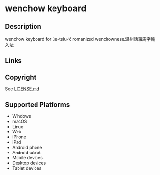 wenchow keyboard
==============

Description
-----------
wenchow keyboard for üe-tsiu-‘ó romanized wenchownese.溫州話羅馬字輸入法

Links
-----

Copyright
---------
See [LICENSE.md](LICENSE.md)

Supported Platforms
-------------------
 * Windows
 * macOS
 * Linux
 * Web
 * iPhone
 * iPad
 * Android phone
 * Android tablet
 * Mobile devices
 * Desktop devices
 * Tablet devices

